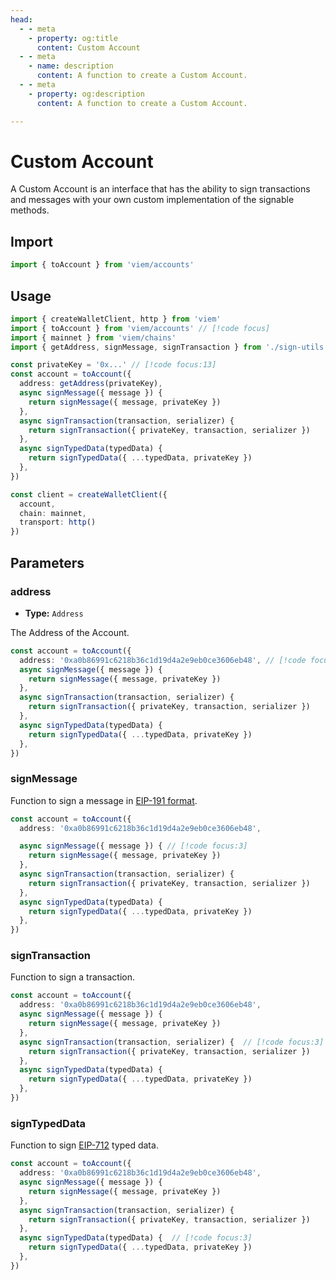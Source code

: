 ```yaml
---
head:
  - - meta
    - property: og:title
      content: Custom Account
  - - meta
    - name: description
      content: A function to create a Custom Account.
  - - meta
    - property: og:description
      content: A function to create a Custom Account.

---
```


# Custom Account

A Custom Account is an interface that has the ability to sign transactions and messages with your own custom implementation of the signable methods.

## Import

```ts
import { toAccount } from 'viem/accounts'
```

## Usage

```ts
import { createWalletClient, http } from 'viem'
import { toAccount } from 'viem/accounts' // [!code focus]
import { mainnet } from 'viem/chains'
import { getAddress, signMessage, signTransaction } from './sign-utils' // [!code focus]

const privateKey = '0x...' // [!code focus:13]
const account = toAccount({
  address: getAddress(privateKey),
  async signMessage({ message }) {
    return signMessage({ message, privateKey })
  },
  async signTransaction(transaction, serializer) {
    return signTransaction({ privateKey, transaction, serializer })
  },
  async signTypedData(typedData) {
    return signTypedData({ ...typedData, privateKey })
  },
})

const client = createWalletClient({
  account,
  chain: mainnet,
  transport: http()
})
```

## Parameters

### address

- **Type:** `Address`

The Address of the Account.

```ts
const account = toAccount({
  address: '0xa0b86991c6218b36c1d19d4a2e9eb0ce3606eb48', // [!code focus]
  async signMessage({ message }) {
    return signMessage({ message, privateKey })
  },
  async signTransaction(transaction, serializer) {
    return signTransaction({ privateKey, transaction, serializer })
  },
  async signTypedData(typedData) {
    return signTypedData({ ...typedData, privateKey })
  },
})
```

### signMessage

Function to sign a message in [EIP-191 format](https://eips.ethereum.org/EIPS/eip-191).

```ts
const account = toAccount({
  address: '0xa0b86991c6218b36c1d19d4a2e9eb0ce3606eb48',

  async signMessage({ message }) { // [!code focus:3]
    return signMessage({ message, privateKey })
  },
  async signTransaction(transaction, serializer) {
    return signTransaction({ privateKey, transaction, serializer })
  },
  async signTypedData(typedData) {
    return signTypedData({ ...typedData, privateKey })
  },
})
```

### signTransaction

Function to sign a transaction.

```ts
const account = toAccount({
  address: '0xa0b86991c6218b36c1d19d4a2e9eb0ce3606eb48',
  async signMessage({ message }) {
    return signMessage({ message, privateKey })
  },
  async signTransaction(transaction, serializer) {  // [!code focus:3]
    return signTransaction({ privateKey, transaction, serializer })
  },
  async signTypedData(typedData) {
    return signTypedData({ ...typedData, privateKey })
  },
})
```

### signTypedData

Function to sign [EIP-712](https://eips.ethereum.org/EIPS/eip-712) typed data.

```ts
const account = toAccount({
  address: '0xa0b86991c6218b36c1d19d4a2e9eb0ce3606eb48',
  async signMessage({ message }) {
    return signMessage({ message, privateKey })
  },
  async signTransaction(transaction, serializer) {
    return signTransaction({ privateKey, transaction, serializer })
  },
  async signTypedData(typedData) {  // [!code focus:3]
    return signTypedData({ ...typedData, privateKey })
  },
})
```